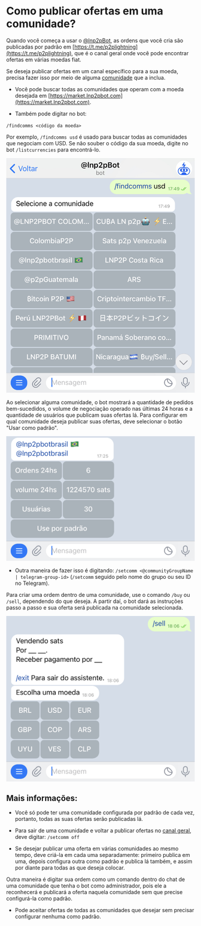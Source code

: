 # Como publicar ofertas em uma comunidade?

Quando você começa a usar o [@lnp2pBot](https://t.me/lnp2pbot), as ordens que você cria são publicadas por padrão em [https://t.me/p2plightning](https://t.me/p2plightning), que é o canal geral onde você pode encontrar ofertas em várias moedas fiat.

Se deseja publicar ofertas em um canal específico para a sua moeda, precisa fazer isso por meio de alguma [comunidade](./communities.md) que a inclua.

- Você pode buscar todas as comunidades que operam com a moeda desejada em [https://market.lnp2pbot.com](https://market.lnp2pbot.com).

- Também pode digitar no bot:

`/findcomms <código da moeda>`

Por exemplo, `/findcomms usd` é usado para buscar todas as comunidades que negociam com USD. Se não souber o código da sua moeda, digite no bot `/listcurrencies` para encontrá-lo.

![Find Community Capture](./assets/images/findcomms.jpg)

Ao selecionar alguma comunidade, o bot mostrará a quantidade de pedidos bem-sucedidos, o volume de negociação operado nas últimas 24 horas e a quantidade de usuários que publicam suas ofertas lá. Para configurar em qual comunidade deseja publicar suas ofertas, deve selecionar o botão "Usar como padrão".

![Community details Capture](./assets/images/comm-detail.jpg)

- Outra maneira de fazer isso é digitando: `/setcomm <@communityGroupName | telegram-group-id>` (`/setcomm` seguido pelo nome do grupo ou seu ID no Telegram).

Para criar uma ordem dentro de uma comunidade, use o comando `/buy` ou `/sell`, dependendo do que deseja. A partir daí, o bot dará as instruções passo a passo e sua oferta será publicada na comunidade selecionada.

![Community Wizard Capture](./assets/images/sell.jpg)

## Mais informações:
- Você só pode ter uma comunidade configurada por padrão de cada vez, portanto, todas as suas ofertas serão publicadas lá.

- Para sair de uma comunidade e voltar a publicar ofertas no [canal geral](https://t.me/p2plightning), deve digitar:
`/setcomm off`

- Se desejar publicar uma oferta em várias comunidades ao mesmo tempo, deve criá-la em cada uma separadamente: primeiro publica em uma, depois configura outra como padrão e publica lá também, e assim por diante para todas as que deseja colocar.

Outra maneira é digitar sua ordem como um comando dentro do chat de uma comunidade que tenha o bot como administrador, pois ele a reconhecerá e publicará a oferta naquela comunidade sem que precise configurá-la como padrão.

- Pode aceitar ofertas de todas as comunidades que desejar sem precisar configurar nenhuma como padrão.
